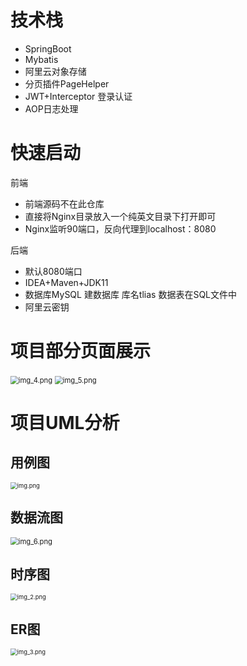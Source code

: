 # 技术栈

- SpringBoot
- Mybatis
- 阿里云对象存储
- 分页插件PageHelper 
- JWT+Interceptor 登录认证
- AOP日志处理

# 快速启动

前端

- 前端源码不在此仓库
- 直接将Nginx目录放入一个纯英文目录下打开即可
- Nginx监听90端口，反向代理到localhost：8080

后端

- 默认8080端口
- IDEA+Maven+JDK11
- 数据库MySQL 建数据库 库名tlias 数据表在SQL文件中
- 阿里云密钥 

# 项目部分页面展示
 <img src="assets/img_4.png" alt="img_4.png" style="zoom:80%;" />

<img src="assets/img_5.png" alt="img_5.png" style="zoom:80%;" />

# 项目UML分析

## 用例图
 <img src="assets/img.png" alt="img.png" style="zoom:67%;" />

## 数据流图
 <img src="assets/img_6.png" alt="img_6.png" style="zoom:80%;" />

## 时序图
  <img src="assets/img_2.png" alt="img_2.png" style="zoom: 67%;" />

## ER图
 <img src="assets/img_3.png" alt="img_3.png" style="zoom:67%;" />